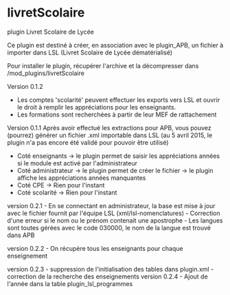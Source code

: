 # livretScolaire
plugin Livret Scolaire de Lycée

Ce plugin est destiné à créer, en association avec le plugin_APB, un fichier à importer dans LSL (Livret Scolaire de Lycée dématérialisé)

Pour installer le plugin, récupérer l'archive et la décompresser dans /mod_plugins/livretScolaire

Version 0.1.2
   - Les comptes 'scolarité' peuvent effectuer les exports vers LSL et ouvrir le droit à remplir les appréciations pour les enseignants.
   - Les formations sont recherchées à partir de leur MEF de rattachement

Version 0.1.1
Après avoir effectué les extractions pour APB, vous pouvez (pourrez) générer un fichier .xml importable dans LSL (au 5 avril 2015, le plugin n'a pas encore été validé pour pouvoir être utilisé)
   - Coté enseignants → le plugin permet de saisir les appréciations années si le module est activé par l'administrateur
   - Coté administrateur → le plugin permet de créer le fichier
                         → le plugin affiche les appréciations années manquantes
   - Coté CPE → Rien pour l'instant
   - Coté scolarité → Rien pour l'instant

version 0.2.1
    - En se connectant en administrateur, la base est mise à jour avec le fichier fournit par l'équipe LSL (xml/lsl-nomenclatures)
    - Correction d'une erreur si le nom ou le prénom contenait une apostrophe
    - Les langues sont toutes gérées avec le code 030000, le nom de la langue est trouvé dans APB

version 0.2.2
    - On récupère tous les enseignants pour chaque enseignement

version 0.2.3
    - suppression de l'initialisation des tables dans plugin.xml
    - correction de la recherche des enseignements
version 0.2.4
    - Ajout de l'année dans la table plugin_lsl_programmes

    

